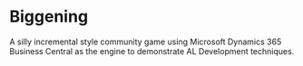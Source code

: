 # Biggening
A silly incremental style community game using Microsoft Dynamics 365 Business Central as the engine to demonstrate AL Development techniques.
